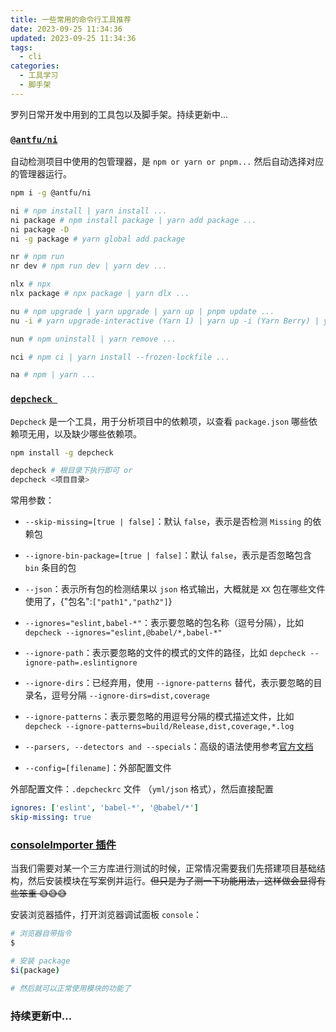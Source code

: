 ```yaml
---
title: 一些常用的命令行工具推荐
date: 2023-09-25 11:34:36
updated: 2023-09-25 11:34:36
tags:
  - cli
categories:
  - 工具学习
  - 脚手架
---
```


罗列日常开发中用到的工具包以及脚手架。持续更新中...

<!-- more -->

### [`@antfu/ni`](https://github.com/antfu/ni)

自动检测项目中使用的包管理器，是 `npm or yarn or pnpm...` 然后自动选择对应的管理器运行。

```bash
npm i -g @antfu/ni

ni # npm install | yarn install ...
ni package # npm install package | yarn add package ...
ni package -D
ni -g package # yarn global add package

nr # npm run
nr dev # npm run dev | yarn dev ...

nlx # npx
nlx package # npx package | yarn dlx ...

nu # npm upgrade | yarn upgrade | yarn up | pnpm update ...
nu -i # yarn upgrade-interactive (Yarn 1) | yarn up -i (Yarn Berry) | yarn up -i (Yarn Berry)

nun # npm uninstall | yarn remove ...

nci # npm ci | yarn install --frozen-lockfile ...

na # npm | yarn ...
```

### [`depcheck `](https://github.com/depcheck/depcheck)

`Depcheck` 是一个工具，用于分析项目中的依赖项，以查看 `package.json` 哪些依赖项无用，以及缺少哪些依赖项。

```bash
npm install -g depcheck

depcheck # 根目录下执行即可 or
depcheck <项目目录>
```

<div class='info'>

常用参数：

- `--skip-missing=[true | false]`：默认 `false`，表示是否检测 `Missing` 的依赖包

- `--ignore-bin-package=[true | false]`：默认 `false`，表示是否忽略包含 `bin` 条目的包

- `--json`：表示所有包的检测结果以 `json` 格式输出，大概就是 `XX` 包在哪些文件使用了，{"包名":`["path1","path2"]`}

- `--ignores="eslint,babel-*"`：表示要忽略的包名称（逗号分隔），比如 `depcheck --ignores="eslint,@babel/*,babel-*"`

- `--ignore-path`：表示要忽略的文件的模式的文件的路径，比如 `depcheck --ignore-path=.eslintignore`

- `--ignore-dirs`：已经弃用，使用 `--ignore-patterns` 替代，表示要忽略的目录名，逗号分隔 `--ignore-dirs=dist,coverage`

- `--ignore-patterns`：表示要忽略的用逗号分隔的模式描述文件，比如 `depcheck --ignore-patterns=build/Release,dist,coverage,*.log`

- `--parsers, --detectors and --specials`：高级的语法使用参考[官方文档](https://github.com/depcheck/depcheck/blob/main/doc/pluggable-design.md)

- `--config=[filename]`：外部配置文件

</div>

外部配置文件：`.depcheckrc` 文件 （`yml/json` 格式），然后直接配置

```yml
ignores: ['eslint', 'babel-*', '@babel/*']
skip-missing: true
```

### [consoleImporter 插件](https://chrome.google.com/webstore/detail/console-importer/hgajpakhafplebkdljleajgbpdmplhie)

当我们需要对某一个三方库进行测试的时候，正常情况需要我们先搭建项目基础结构，然后安装模块在写案例并运行。~~但只是为了测一下功能用法，这样做会显得有些笨重 😅😅😅~~

安装浏览器插件，打开浏览器调试面板 `console`：

```bash
# 浏览器自带指令
$

# 安装 package
$i(package)

# 然后就可以正常使用模块的功能了
```

### 持续更新中...
